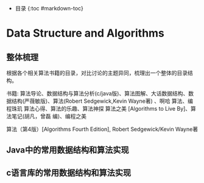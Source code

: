 - 目录
{:toc #markdown-toc}	

# Data Structure and Algorithms



## 整体梳理

根据各个相关算法书籍的目录，对比讨论的主题异同，梳理出一个整体的目录结构。


书籍:
算法导论、数据结构与算法分析(c/java版)、算法图解、大话数据结构、数据结构(严薇敏版)、算法(Robert Sedgewick,Kevin Wayne著) 、啊哈 算法、编程珠玑
算法心得、算法的乐趣、算法神探
算法之美 [Algorithms to Live By]、算法笔记(胡凡，曾磊 编)、编程之美




算法（第4版）[Algorithms Fourth Edition], Robert Sedgewick/Kevin Wayne著











## Java中的常用数据结构和算法实现




## c语言库的常用数据结构和算法实现











